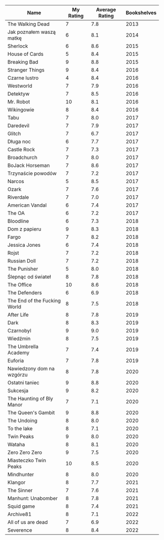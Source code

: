 | Name                         | My Rating | Average Rating | Bookshelves |
| ---------------------------- | --------- | -------------- | ----------- |
| The Walking Dead             | 7         | 7.8            | 2013        |
| Jak poznałem waszą matkę     | 6         | 8.1            | 2014        |
| Sherlock                     | 6         | 8.6            | 2015        |
| House of Cards               | 5         | 8.4            | 2015        |
| Breaking Bad                 | 9         | 8.8            | 2015        |
| Stranger Things              | 9         | 8.4            | 2016        |
| Czarne lustro                | 4         | 8.4            | 2016        |
| Westworld                    | 7         | 7.9            | 2016        |
| Detektyw                     | 7         | 8.5            | 2016        |
| Mr. Robot                    | 10        | 8.1            | 2016        |
| Wikingowie                   | 8         | 8.4            | 2016        |
| Tabu                         | 7         | 8.0            | 2017        |
| Daredevil                    | 7         | 7.9            | 2017        |
| Glitch                       | 7         | 6.7            | 2017        |
| Długa noc                    | 6         | 7.7            | 2017        |
| Castle Rock                  | 7         | 7.3            | 2017        |
| Broadchurch                  | 7         | 8.0            | 2017        |
| BoJack Horseman              | 7         | 8.6            | 2017        |
| Trzynaście powodów           | 7         | 7.2            | 2017        |
| Narcos                       | 5         | 8.5            | 2017        |
| Ozark                        | 7         | 7.6            | 2017        |
| Riverdale                    | 7         | 7.0            | 2017        |
| American Vandal              | 6         | 7.4            | 2017        |
| The OA                       | 6         | 7.2            | 2017        |
| Bloodline                    | 6         | 7.3            | 2018        |
| Dom z papieru                | 9         | 8.3            | 2018        |
| Fargo                        | 7         | 8.2            | 2018        |
| Jessica Jones                | 6         | 7.4            | 2018        |
| Rojst                        | 7         | 7.2            | 2018        |
| Russian Doll                 | 7         | 7.2            | 2018        |
| The Punisher                 | 5         | 8.0            | 2018        |
| Ślepnąc od świateł           | 8         | 7.8            | 2018        |
| The Office                   | 10        | 8.6            | 2018        |
| The Defenders                | 6         | 6.9            | 2018        |
| The End of the Fucking World | 8         | 7.5            | 2018        |
| After Life                   | 8         | 7.8            | 2019        |
| Dark                         | 8         | 8.3            | 2019        |
| Czarnobyl                    | 9         | 9.0            | 2019        |
| Wiedźmin                     | 8         | 7.5            | 2019        |
| The Umbrella Academy         | 7         | 7.4            | 2019        |
| Euforia                      | 7         | 7.8            | 2019        |
| Nawiedzony dom na wzgórzu    | 8         | 7.8            | 2020        |
| Ostatni taniec               | 9         | 8.8            | 2020        |
| Sukcesja                     | 9         | 8.2            | 2020        |
| The Haunting of Bly Manor    | 7         | 7.1            | 2020        |
| The Queen's Gambit           | 9         | 8.8            | 2020        |
| The Undoing                  | 8         | 8.0            | 2020        |
| To the lake                  | 8         | 7.1            | 2020        |
| Twin Peaks                   | 9         | 8.0            | 2020        |
| Wataha                       | 8         | 8.1            | 2020        |
| Zero Zero Zero               | 9         | 7.5            | 2020        |
| Miasteczko Twin Peaks        | 10        | 8.5            | 2020        |
| Mindhunter                   | 8         | 8.0            | 2020        |
| Klangor                      | 8         | 7.7            | 2021        |
| The Sinner                   | 7         | 7.6            | 2021        |
| Manhunt: Unabomber           | 8         | 7.8            | 2021        |
| Squid game                   | 8         | 7.4            | 2021        |
| Archive81                    | 8         | 7.1            | 2022        |
| All of us are dead           | 7         | 6.9            | 2022        |
| Severence                    | 8         | 8.4            | 2022        |
